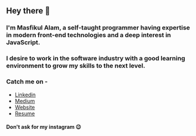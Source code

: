 ## Hey there 👋

### I'm Masfikul Alam, a self-taught programmer having expertise in modern front-end technologies and a deep interest in JavaScript.
### I desire to work in the software industry with a good learning environment to grow my skills to the next level.

### Catch me on -
* [Linkedin](https://www.linkedin.com/in/masfik-alam)
* [Medium](https://medium.com/@masfikalam)
* [Website](https://masfikul-alam.web.app)
* [Resume](https://drive.google.com/file/d/1BG1LrUw7u8n7tms6yt6wR7W4gWnpipId/view)

#### Don't ask for my instagram 😉 
